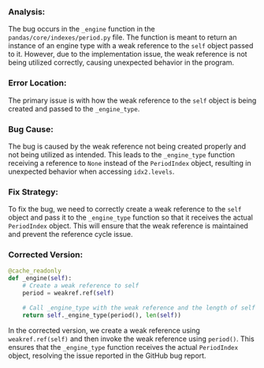### Analysis:
The bug occurs in the `_engine` function in the `pandas/core/indexes/period.py` file. The function is meant to return an instance of an engine type with a weak reference to the `self` object passed to it. However, due to the implementation issue, the weak reference is not being utilized correctly, causing unexpected behavior in the program.

### Error Location:
The primary issue is with how the weak reference to the `self` object is being created and passed to the `_engine_type`.

### Bug Cause:
The bug is caused by the weak reference not being created properly and not being utilized as intended. This leads to the `_engine_type` function receiving a reference to `None` instead of the `PeriodIndex` object, resulting in unexpected behavior when accessing `idx2.levels`.

### Fix Strategy:
To fix the bug, we need to correctly create a weak reference to the `self` object and pass it to the `_engine_type` function so that it receives the actual `PeriodIndex` object. This will ensure that the weak reference is maintained and prevent the reference cycle issue.

### Corrected Version:
```python
@cache_readonly
def _engine(self):
    # Create a weak reference to self
    period = weakref.ref(self)
    
    # Call _engine_type with the weak reference and the length of self
    return self._engine_type(period(), len(self))
```

In the corrected version, we create a weak reference using `weakref.ref(self)` and then invoke the weak reference using `period()`. This ensures that the `_engine_type` function receives the actual `PeriodIndex` object, resolving the issue reported in the GitHub bug report.
